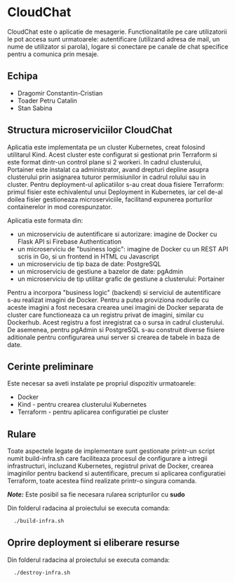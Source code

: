 
# CloudChat

CloudChat este o aplicatie de mesagerie. Functionalitatile pe care utilizatorii le pot accesa sunt urmatoarele: autentificare
(utilizand adresa de mail, un nume de utilizator si parola), logare si conectare pe canale de chat specifice pentru a comunica prin mesaje.

## Echipa

 - Dragomir Constantin-Cristian
 - Toader Petru Catalin
 - Stan Sabina

## Structura microserviciilor CloudChat

Aplicatia este implementata pe un cluster Kubernetes, creat folosind utilitarul Kind. Acest cluster este configurat si gestionat prin Terraform si este format dintr-un control plane si 2 workeri. In cadrul clusterului, Portainer este instalat ca administrator, avand drepturi depline asupra clusterului prin asignarea tuturor permisiunilor in cadrul rolului sau in cluster. Pentru deployment-ul aplicatiilor s-au creat doua fisiere Terraform: primul fisier este echivalentul unui Deployment in Kubernetes, iar cel de-al doilea fisier gestioneaza microserviciile, facilitand expunerea porturilor containerelor in mod corespunzator.

Aplicatia este formata din:
 - un microserviciu de autentificare si autorizare: imagine de Docker cu Flask API si Firebase Authentication
 - un microserviciu de "business logic": imagine de Docker cu un REST API scris in Go, si un frontend in HTML cu Javascript
 - un microserviciu de tip baza de date: PostgreSQL
 - un microserviciu de gestiune a bazelor de date: pgAdmin
 - un microserviciu de tip utilitar grafic de gestiune a clusterului: Portainer

Pentru a incorpora "business logic" (backend) si serviciul de autentificare s-au realizat imagini de Docker. Pentru a putea proviziona nodurile cu aceste imagini a fost necesara crearea unei imagini de Docker separata de cluster care functioneaza ca un registru privat de imagini, similar cu Dockerhub. Acest registru a fost inregistrat ca o sursa in cadrul clusterului.
De asemenea, pentru pgAdmin si PostgreSQL s-au construit diverse fisiere aditionale pentru configurarea unui server si crearea de tabele in baza de date.

## Cerinte preliminare

Este necesar sa aveti instalate pe propriul dispozitiv urmatoarele:

 - Docker
 - Kind - pentru crearea clusterului Kubernetes
 - Terraform - pentru aplicarea configuratiei pe cluster

## Rulare
Toate aspectele legate de implementare sunt gestionate printr-un script numit build-infra.sh care faciliteaza procesul de configurare a intregii infrastructuri, incluzand Kubernetes, registrul privat de Docker, crearea imaginilor pentru backend si autentificare, precum si aplicarea configuratiei Terraform, toate acestea fiind realizate printr-o singura comanda.

**_Note:_** Este posibil sa fie necesara rularea scripturilor cu **sudo**

Din folderul radacina al proiectului se executa comanda:
```bash
  ./build-infra.sh
```

## Oprire deployment si eliberare resurse

Din folderul radacina al proiectului se executa comanda:
```bash
  ./destroy-infra.sh
```
